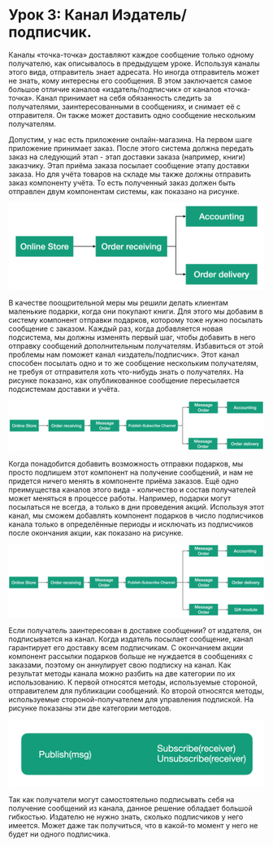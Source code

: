 # Урок 3: Канал Иэдатель/подписчик.

Каналы «точка-точка» доставляют каждое сообщение только одному получателю, как описывалось в предыдущем уроке. Используя каналы этого вида, отправитель знает адресата. Но иногда отправитель может не знать, кому интересны его сообщения. В этом заключается самое большое отличие каналов «издатель/подписчик» от каналов «точка-точка». Канал принимает на себя обязанность следить за получателями, заинтересованными в сообщениях, и снимает её с отправителя. Он также может доставить одно сообщение нескольким получателям.

Допустим, у нас есть приложение онлайн-магазина. На первом шаге приложение принимает заказ. После этого система должна передать заказ на следующий этап - этап доставки заказа (например, книги) заказчику. Этап приёма заказа посылает сообщение этапу доставки заказа. Но для учёта товаров на складе мы также должны отправить заказ компоненту учёта. То есть полученный заказ должен быть отправлен двум компонентам системы, как показано на рисунке.

![](images/6_3_1.png)

В качестве поощрительной меры мы решили делать клиентам маленькие подарки, когда они покупают книги. Для этого мы добавим в систему компонент отправки подарков, которому тоже нужно посылать сообщение с заказом. Каждый раз, когда добавляется новая подсистема, мы должны изменять первый шаг, чтобы добавить в него отправку сообщений дополнительным получателям. Избавиться от этой проблемы нам поможет канал «издатель/подписчик». Этот канал способен посылать одно и то же сообщение нескольким получателям, не требуя от отправителя хоть что-нибудь знать о получателях. На рисунке показано, как опубликованное сообщение пересылается подсистемам доставки и учёта.

![](images/6_3_2.png)

Когда понадобится добавить возможность отправки подарков, мы просто подпишем этот компонент на получение сообщений, и нам не придется ничего менять в компоненте приёма заказов. Ещё одно преимущества каналов этого вида - количество и состав получателей может меняться в процессе работы. Например, подарки могут посылаться не всегда, а только в дни проведения акций. Используя этот канал, мы сможем добавлять компонент подарков в число подписчиков канала только в определённые периоды и исключать из подписчиков после окончания акции, как показано на рисунке.

![](images/6_3_3.png)

Если получатель заинтересован в доставке сообщении? от издателя, он подписывается на канал. Когда издатель посылает сообщение, канал гарантирует его доставку всем подписчикам. С окончанием акции компонент рассылки подарков больше не нуждается в сообщениях с заказами, поэтому он аннулирует свою подписку на канал. Как результат методы канала можно разбить на две категории по их использованию. К первой относятся методы, используемые стороной, отправителем для публикации сообщений. Ко второй относятся методы, используемые стороной-получателем для управления подпиской. На рисунке показаны эти две категории методов.

![](images/6_3_4.png)

Так как получатели могут самостоятельно подписывать себя на получение сообщений из канала, данное решение обладает большой гибкостью. Издателю не нужно знать, сколько подписчиков у него имеется. Может даже так получиться, что в какой-то момент у него не будет ни одного подписчика.

